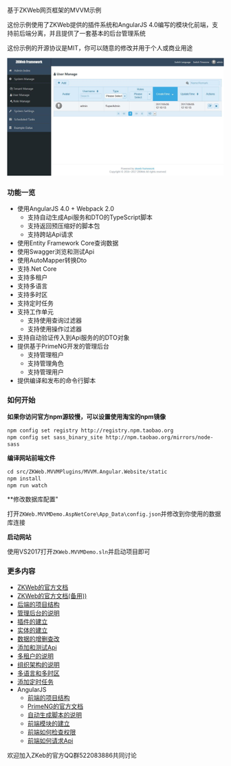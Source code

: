 基于ZKWeb网页框架的MVVM示例

这份示例使用了ZKWeb提供的插件系统和AngularJS 4.0编写的模块化前端，支持前后端分离，并且提供了一套基本的后台管理系统

这份示例的开源协议是MIT，你可以随意的修改并用于个人或商业用途

![preview](./docs/preview.jpg)

### 功能一览

- 使用AngularJS 4.0 + Webpack 2.0
    - 支持自动生成Api服务和DTO的TypeScript脚本
    - 支持返回预压缩好的脚本包
    - 支持跨站Api请求
- 使用Entity Framework Core查询数据
- 使用Swagger浏览和测试Api
- 使用AutoMapper转换Dto
- 支持.Net Core
- 支持多租户
- 支持多语言
- 支持多时区
- 支持定时任务
- 支持工作单元
    - 支持使用查询过滤器
    - 支持使用操作过滤器
- 支持自动验证传入到Api服务的的DTO对象
- 提供基于PrimeNG开发的管理后台
    - 支持管理租户
    - 支持管理角色
    - 支持管理用户
- 提供编译和发布的命令行脚本

### 如何开始

**如果你访问官方npm源较慢，可以设置使用淘宝的npm镜像**

```
npm config set registry http://registry.npm.taobao.org
npm config set sass_binary_site http://npm.taobao.org/mirrors/node-sass
```

**编译网站前端文件**

```
cd src/ZKWeb.MVVMPlugins/MVVM.Angular.Website/static
npm install
npm run watch
```

**修改数据库配置"

打开`ZKWeb.MVVMDemo.AspNetCore\App_Data\config.json`并修改到你使用的数据库连接

**启动网站**

使用VS2017打开`ZKWeb.MVVMDemo.sln`并启动项目即可

### 更多内容

- [ZKWeb的官方文档](http://zkweb-framework.github.io)
- [ZKWeb的官方文档(备用))](http://zkweb.org/static/docs/index.html)
- [后端的项目结构](./TODO.md)
- [管理后台的说明](./TODO.md)
- [插件的建立](./TODO.md)
- [实体的建立](./TODO.md)
- [数据的增删查改](./TODO.md)
- [添加和测试Api](./TODO.md)
- [多租户的说明](./TODO.md)
- [组织架构的说明](./TODO.md)
- [多语言和多时区](./TODO.md)
- [添加定时任务](./TODO.md)
- AngularJS
	- [前端的项目结构](./TODO.md)
	- [PrimeNG的官方文档](https://www.primefaces.org/primeng/#/setup)
	- [自动生成脚本的说明](./TODO.md)
	- [前端模块的建立](./TODO.md)
	- [前端如何检查权限](./TODO.md)
	- [前端如何请求Api](./TODO.md)

欢迎加入ZKeb的官方QQ群522083886共同讨论
